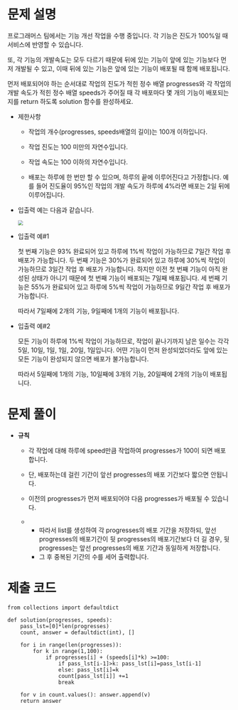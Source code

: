 # 문제 설명

프로그래머스 팀에서는 기능 개선 작업을 수행 중입니다. 각 기능은 진도가 100%일 때 서비스에 반영할 수 있습니다.

또, 각 기능의 개발속도는 모두 다르기 때문에 뒤에 있는 기능이 앞에 있는 기능보다 먼저 개발될 수 있고, 이때 뒤에 있는 기능은 앞에 있는 기능이 배포될 때 함께 배포됩니다.

먼저 배포되어야 하는 순서대로 작업의 진도가 적힌 정수 배열 progresses와 각 작업의 개발 속도가 적힌 정수 배열 speeds가 주어질 때 각 배포마다 몇 개의 기능이 배포되는지를 return 하도록 solution 함수를 완성하세요.



- 제한사항

  - 작업의 개수(progresses, speeds배열의 길이)는 100개 이하입니다.
  
  - 작업 진도는 100 미만의 자연수입니다.
  
  - 작업 속도는 100 이하의 자연수입니다.
  
  - 배포는 하루에 한 번만 할 수 있으며, 하루의 끝에 이루어진다고 가정합니다. 예를 들어 진도율이 95%인 작업의 개발 속도가 하루에 4%라면 배포는 2일 뒤에 이루어집니다.
  
    

- 입출력 예는 다음과 같습니다.

  <img src="C:\Users\박지현\Programmers\img\i4.JPG" style="zoom:67%;" />

- 입출력 예#1

  첫 번째 기능은 93% 완료되어 있고 하루에 1%씩 작업이 가능하므로 7일간 작업 후 배포가 가능합니다.
  두 번째 기능은 30%가 완료되어 있고 하루에 30%씩 작업이 가능하므로 3일간 작업 후 배포가 가능합니다. 하지만 이전 첫 번째 기능이 아직 완성된 상태가 아니기 때문에 첫 번째 기능이 배포되는 7일째 배포됩니다.
  세 번째 기능은 55%가 완료되어 있고 하루에 5%씩 작업이 가능하므로 9일간 작업 후 배포가 가능합니다.

  따라서 7일째에 2개의 기능, 9일째에 1개의 기능이 배포됩니다.

  

- 입출력 예#2

  모든 기능이 하루에 1%씩 작업이 가능하므로, 작업이 끝나기까지 남은 일수는 각각 5일, 10일, 1일, 1일, 20일, 1일입니다. 어떤 기능이 먼저 완성되었더라도 앞에 있는 모든 기능이 완성되지 않으면 배포가 불가능합니다.

  따라서 5일째에 1개의 기능, 10일째에 3개의 기능, 20일째에 2개의 기능이 배포됩니다.

# 문제 풀이

- **규칙**

  - 각 작업에 대해 하루에 speed만큼 작업하여 progresses가 100이 되면 배포합니다.

  - 단, 배포하는데 걸린 기간이 앞선 progresses의 배포 기간보다 짧으면 안됩니다.
  - 이전의 progresses가 먼저 배포되어야 다음 progresses가 배포될 수 있습니다.
  - 
    - 따라서 list를 생성하여 각 progresses의 배포 기간을 저장하되, 앞선 progresses의 배포기간이 뒷 progresses의 배포기간보다 더 길 경우, 뒷 progresses는 앞선 progresses의 배포 기간과 동일하게 저장합니다.
    - 그 후 중복된 기간의 수를 세어 출력합니다.




# 제출 코드


    from collections import defaultdict
    
    def solution(progresses, speeds):
        pass_lst=[0]*len(progresses)
        count, answer = defaultdict(int), []
    
        for i in range(len(progresses)):
            for k in range(1,100):
                if progresses[i] + (speeds[i]*k) >=100:
                    if pass_lst[i-1]>k: pass_lst[i]=pass_lst[i-1]
                    else: pass_lst[i]=k
                    count[pass_lst[i]] +=1
                    break
    
        for v in count.values(): answer.append(v)
        return answer